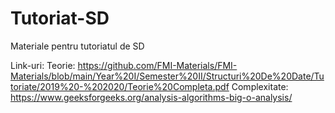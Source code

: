# Tutoriat-SD
Materiale pentru tutoriatul de SD

Link-uri:
Teorie: https://github.com/FMI-Materials/FMI-Materials/blob/main/Year%20I/Semester%20II/Structuri%20De%20Date/Tutoriate/2019%20-%202020/Teorie%20Completa.pdf
Complexitate: https://www.geeksforgeeks.org/analysis-algorithms-big-o-analysis/

